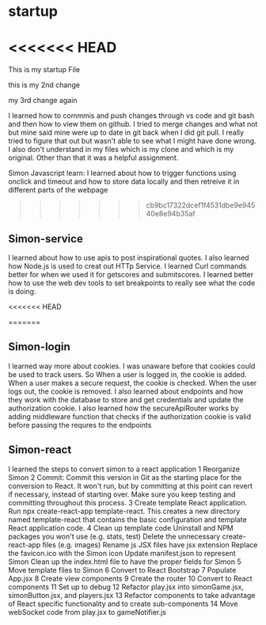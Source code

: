 # startup
<<<<<<< HEAD
=======
This is my startup File

this is my 2nd change

my 3rd change again

I learned how to commmis and push changes through vs code and git bash and then how to view them on github. I tried to merge changes and what not but mine said mine were up to date in git back when I did git pull. I really tried to figure that out but wasn't able to see what I might have done wrong. I also don't understand in my files which is my clone and which is my original. Other than that it was a helpful assignment.

Simon Javascript learn:
I learned about how to trigger functions using onclick and timeout and how to store data locally and then retreive it in different parts of the webpage
>>>>>>> cb9bc17322dcef1f4531dbe9e94540e8e94b35af

## Simon-service
I learned about how to use apis to post inspirational quotes. I also learned how Node.js is used to creat out HTTp Service. I learned Curl commands better for when we used it for getscores and submitscores. I learned better how to use the web dev tools to set breakpoints to really see what the code is doing.

<<<<<<< HEAD
 
=======
## Simon-login
I learned way more about cookies. I was unaware before that cookies could be used to track users. So When a user is logged in, the cookie is added. When a user makes a secure request, the cookie is checked. When the user logs out, the cookie is removed. I also learned about endpoints and how they work with the database to store and get credentials and update the authorization cookie. I also learned how the secureApiRouter works by adding middleware function that checks if the authorization cookie is valid before passing the requres to the endpoints

## Simon-react
I learned the steps to convert simon to a react application 
1 Reorganize Simon
2 Commit: Commit this version in Git as the starting place for the conversion to React. It won't run, but by committing at this point can revert if necessary, instead of starting over. Make sure you keep testing and committing throughout this process.
3 Create template React application. Run npx create-react-app template-react. This creates a new directory named template-react that contains the basic configuration and template React application code.
4 Clean up template code
  Uninstall and NPM packages you won't use (e.g. stats, test)
  Delete the unnecessary create-react-app files (e.g. images)
  Rename js JSX files have jsx extension
  Replace the favicon.ico with the Simon icon
  Update manifest.json to represent Simon
  Clean up the index.html file to have the proper fields for Simon
5 Move template files to Simon
6 Convert to React Bootstrap
7 Populate App.jsx
8 Create view components
9 Create the router
10 Convert to React components
11 Set up to debug
12 Refactor play.jsx into simonGame.jsx, simonButton.jsx, and players.jsx
13 Refactor components to take advantage of React specific functionality and to create sub-components
14 Move webSocket code from play.jsx to gameNotifier.js